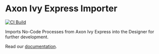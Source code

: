 # Axon Ivy Express Importer

[![CI Build](https://github.com/axonivy-market/express-importer/actions/workflows/ci.yml/badge.svg)](https://github.com/axonivy-market/express-importer/actions/workflows/ci.yml)

Imports No-Code Processes from Axon Ivy Express into the Designer for further development.

Read our [documentation](express-importer-product/README.md).

